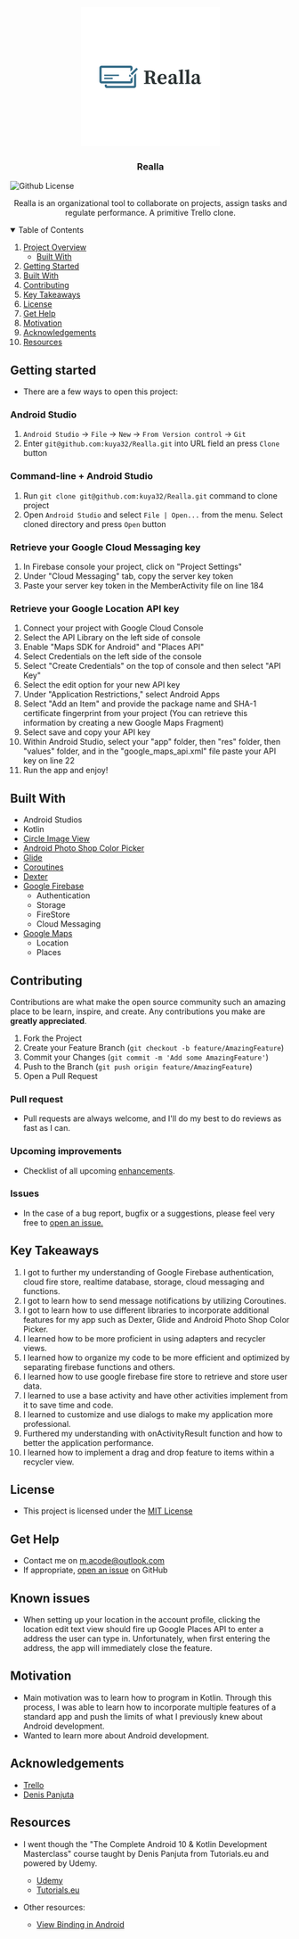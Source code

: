 <p align="center">
  <a href="https://github.com/kuya32/Realla">
    <img src="images/logo.png" alt="Realla Logo" width="250" height="250">
  </a>

  <h3 align="center">Realla</h3>

  ![Github License](https://img.shields.io/badge/license-MIT-green)

  <p align="center">
    Realla is an organizational tool to collaborate on projects, assign tasks and regulate performance. A primitive Trello clone.
  </p>
</p>

<details open="open">
  <summary>Table of Contents</summary>
  <ol>
    <li>
      <a href="#project-overview">Project Overview</a>
      <ul>
        <li><a href="#built-with">Built With</a></li>
      </ul>
    </li>
    <li>
      <a href="#getting-started">Getting Started</a>
    </li>
    <li><a href="##built-with">Built With</a></li>
    <li><a href="#contributing">Contributing</a></li>
    <li><a href="#key-takeaways">Key Takeaways</a></li>
    <li><a href="#license">License</a></li>
    <li><a href="#get-help">Get Help</a></li>
    <li><a href="#motivation">Motivation</a></li>
    <li><a href="#acknowledgements">Acknowledgements</a></li>
    <li><a href="#resources">Resources</a></li>
  </ol>
</details>

## Getting started

- There are a few ways to open this project:

### Android Studio

1. `Android Studio` -> `File` -> `New` -> `From Version control` -> `Git`
2. Enter `git@github.com:kuya32/Realla.git` into URL field an press `Clone` button

### Command-line + Android Studio

1. Run `git clone git@github.com:kuya32/Realla.git` command to clone project
2. Open `Android Studio` and select `File | Open...` from the menu. Select cloned directory and press `Open` button

### Retrieve your Google Cloud Messaging key

1. In Firebase console your project, click on "Project Settings"
2. Under "Cloud Messaging" tab, copy the server key token
3. Paste your server key token in the MemberActivity file on line 184

### Retrieve your Google Location API key

1. Connect your project with Google Cloud Console
2. Select the API Library on the left side of console
3. Enable "Maps SDK for Android" and "Places API"
4. Select Credentials on the left side of the console
5. Select "Create Credentials" on the top of console and then select "API Key"
6. Select the edit option for your new API key
7. Under "Application Restrictions," select Android Apps
8. Select "Add an Item" and provide the package name and SHA-1 certificate fingerprint from your project (You can retrieve this information by creating a new Google Maps Fragment)
9. Select save and copy your API key
10. Within Android Studio, select your "app" folder, then "res" folder, then "values" folder, and in the "google_maps_api.xml" file paste your API key on line 22
11. Run the app and enjoy!

## Built With

- Android Studios
- Kotlin
- [Circle Image View](https://github.com/hdodenhof/CircleImageView)
- [Android Photo Shop Color Picker](https://github.com/aziztitu/AndroidPhotoshopColorPicker)
- [Glide](https://github.com/bumptech/glide)
- [Coroutines](https://kotlinlang.org/docs/coroutines-overview.html)
- [Dexter](https://github.com/Karumi/Dexter)
- [Google Firebase](https://firebase.google.com/)
  - Authentication
  - Storage
  - FireStore
  - Cloud Messaging
- [Google Maps](https://console.cloud.google.com/google/maps-apis/new?project=pay-nothing&folder=&organizationId=)
  - Location
  - Places

## Contributing

Contributions are what make the open source community such an amazing place to be learn, inspire, and create. Any contributions you make are **greatly appreciated**.

1. Fork the Project
2. Create your Feature Branch (`git checkout -b feature/AmazingFeature`)
3. Commit your Changes (`git commit -m 'Add some AmazingFeature'`)
4. Push to the Branch (`git push origin feature/AmazingFeature`)
5. Open a Pull Request

### Pull request

- Pull requests are always welcome, and I'll do my best to do reviews as fast as I can.

### Upcoming improvements

- Checklist of all upcoming [enhancements](https://github.com/kuya32/Realla/issues).

### Issues

- In the case of a bug report, bugfix or a suggestions, please feel very free to [open an issue.](https://github.com/kuya32/Realla/issues)

## Key Takeaways

1. I got to further my understanding of Google Firebase authentication, cloud fire store, realtime database, storage, cloud messaging and functions.
2. I got to learn how to send message notifications by utilizing Coroutines.
3. I got to learn how to use different libraries to incorporate additional features for my app such as Dexter, Glide and Android Photo Shop Color Picker.
4. I learned how to be more proficient in using adapters and recycler views.
5. I learned how to organize my code to be more efficient and optimized by separating firebase functions and others.
6. I learned how to use google firebase fire store to retrieve and store user data.
7. I learned to use a base activity and have other activities implement from it to save time and code.
8. I learned to customize and use dialogs to make my application more professional.
9. Furthered my understanding with onActivityResult function and how to better the application performance.
10. I learned how to implement a drag and drop feature to items within a recycler view.

## License

- This project is licensed under the [MIT License](https://github.com/git/git-scm.com/blob/master/MIT-LICENSE.txt)

## Get Help

- Contact me on <m.acode@outlook.com>
- If appropriate, [open an issue](https://github.com/kuya32/Realla/issues) on GitHub

## Known issues

- When setting up your location in the account profile, clicking the location edit text view should fire up Google Places API to enter a address the user can type in. Unfortunately, when first entering the address, the app will immediately close the feature.

## Motivation

- Main motivation was to learn how to program in Kotlin. Through this process, I was able to learn how to incorporate multiple features of a standard app and push the limits of what I previously knew about Android development.
- Wanted to learn more about Android development.

## Acknowledgements

- [Trello](https://trello.com/)
- [Denis Panjuta](https://www.linkedin.com/in/denis-panjuta-23268862/)

## Resources

- I went though the "The Complete Android 10 & Kotlin Development Masterclass" course taught by Denis Panjuta from Tutorials.eu and powered by Udemy.
  - [Udemy](https://www.udemy.com/)
  - [Tutorials.eu](https://tutorials.eu/)

- Other resources:
  - [View Binding in Android](https://medium.com/@abhinav.s0612/exploring-view-binding-in-activities-fragments-dialogs-and-recyclerview-adapters-789f84b31a2a)
